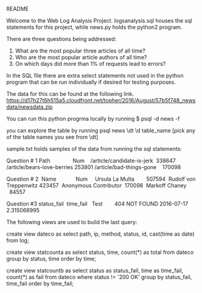 README

Welcome to the Web Log Analysis Project. logsanalysis.sql houses the sql statements for this project, while news.py holds the python2 program.

There are three questions being addressed:
1. What are the most popular three articles of all time?
2. Who are the most popular article authors of all time?
3. On which days did more than 1% of requests lead to errors?

In the SQL file there are extra select statements not used in the python program that can be run individually if desired for testing purposes.


The data for this can be found at the following link.
https://d17h27t6h515a5.cloudfront.net/topher/2016/August/57b5f748_newsdata/newsdata.zip

You can run this python progrma locally by running
  $ psql -d news -f

  you can explore the table by running
  psql news
  \dt
  \d table_name [pick any of the table names you see from \dt]

sample.txt holds samples of the data from running the sql statements:

Question # 1
Path                     	     Num   
/article/candidate-is-jerk  	 338647
/article/bears-love-berries 	 253801
/article/bad-things-gone    	 170098

Question # 2
 Name              	       Num   
 Ursula La Multa        	 507594
 Rudolf von Treppenwitz 	 423457
 Anonymous Contributor  	 170098
 Markoff Chaney         	 84557

Question #3
status_fail  	 time_fail   Test       
404 NOT FOUND  2016-07-17  2.315068995

The following views are used to build the last query:

create view dateco as
  select path, ip, method, status, id, cast(time as date) from log;

create view statcounta as
  select status, time, count(*) as total from dateco
  group by status, time
  order by time;

create view statcountb as
  select status as status_fail, time as time_fail, count(*) as fail from dateco
  where status != '200 OK'
  group by status_fail, time_fail
  order by time_fail;
